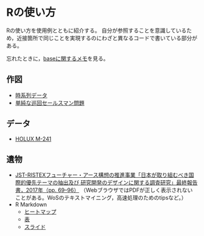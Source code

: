 # Rの使い方

Rの使い方を使用例とともに紹介する。
自分が参照することを意識しているため，近接箇所で同じことを実現するのにわざと異なるコードで書いている部分がある。

忘れたときに，[baseに関するメモ](https://takeshinishimura.github.io/howtouseR/base.html)を見る。


## 作図

- [時系列データ](https://takeshinishimura.github.io/howtouseR/ts.html)
- [単純な巡回セールスマン問題](https://takeshinishimura.github.io/howtouseR/tsp.html)


## データ

- [HOLUX M-241](https://takeshinishimura.github.io/howtouseR/m-241.html)


## 遺物

- [JST-RISTEXフューチャー・アース構想の推進事業「日本が取り組むべき国際的優先テーマの抽出及び 研究開発のデザインに関する調査研究」最終報告書，2017年（pp. 69–96）](https://www.chikyu.ac.jp/future_earth/ristex/outputs/ABCDE-2_finalreport.pdf) （WebブラウザではPDFが正しく表示されないことがある。WoSのテキストマイニング，高速処理のためのtipsなど。）
- R Markdown
  + [ヒートマップ](https://www.chikyu.ac.jp/future_earth/ristex/WoS/cluster/noun+name_abstract_each_freqtop1000_k10_20_allauthors_tfidf/)
  + [表](https://www.chikyu.ac.jp/future_earth/ristex/handout/DT21A.html)
  + [スライド](https://takeshinishimura.github.io/)

